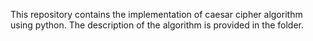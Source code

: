 This repository contains the implementation of caesar cipher algorithm using python.
The description of the algorithm  is provided in the folder.
